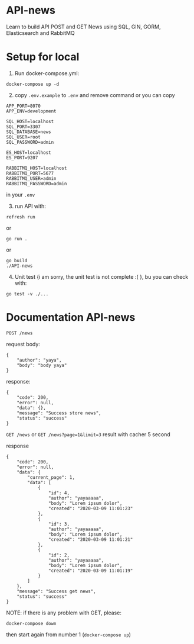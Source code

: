 # API-news
Learn to build API POST and GET News using SQL, GIN, GORM, Elasticsearch and RabbitMQ

# Setup for local
1. Run docker-compose.yml:
```
docker-compose up -d
```

2. copy `.env.example` to `.env` and remove command or you can copy 
```
APP_PORT=8070
APP_ENV=development

SQL_HOST=localhost
SQL_PORT=3307
SQL_DATABASE=news
SQL_USER=root
SQL_PASSWORD=admin

ES_HOST=localhost
ES_PORT=9207

RABBITMQ_HOST=localhost
RABBITMQ_PORT=5677
RABBITMQ_USER=admin
RABBITMQ_PASSWORD=admin
```
in your `.env`

3. run API with:
```
refresh run
```
or
```
go run .
```
or
```
go build
./API-news
```

4. Unit test {i am sorry, the unit test is not complete :( }, bu you can check with:
```
go test -v ./...
```

# Documentation API-news
`POST /news`

request body:
```
{
    "author": "yaya",
    "body": "body yaya"
}
```

response:
```
{
    "code": 200,
    "error": null,
    "data": {},
    "message": "Success store news",
    "status": "success"
}
```

`GET /news` or `GET /news?page=1&limit=3` 
result with cacher 5 second

response
```
{
    "code": 200,
    "error": null,
    "data": {
        "current_page": 1,
        "data": [
            {
                "id": 4,
                "author": "yayaaaaa",
                "body": "Lorem ipsum dolor",
                "created": "2020-03-09 11:01:23"
            },
            {
                "id": 3,
                "author": "yayaaaaa",
                "body": "Lorem ipsum dolor",
                "created": "2020-03-09 11:01:21"
            },
            {
                "id": 2,
                "author": "yayaaaaa",
                "body": "Lorem ipsum dolor",
                "created": "2020-03-09 11:01:19"
            }
        ]
    },
    "message": "Success get news",
    "status": "success"
}
```

NOTE:
if there is any problem with GET, please:
```
docker-compose down
```

then start again from number 1 (`docker-compose up`)
